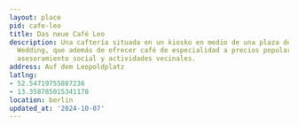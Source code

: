 ```yaml
---
layout: place
pid: cafe-leo
title: Das neue Café Leo
description: Una caftería situada en un kiosko en medio de una plaza del barrio de
  Wedding, que además de ofrecer café de especialidad a precios populares, ofrece
  asesoramiento social y actividades vecinales.
address: Auf dem Leopoldplatz
latlng:
- 52.54719755887236
- 13.358785015341178
location: berlin
updated_at: '2024-10-07'
---
```

